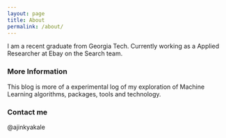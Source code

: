```yaml
---
layout: page
title: About
permalink: /about/
---
```


I am a recent graduate from Georgia Tech. Currently working as a Applied Researcher at Ebay on the Search team.

### More Information

This blog is more of a experimental log of my exploration of Machine Learning algorithms, packages, tools and technology. 

### Contact me

@ajinkyakale

